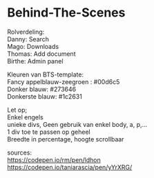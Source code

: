 # Behind-The-Scenes

Rolverdeling: <br>
  Danny: Search <br>
  Mago: Downloads <br>
  Thomas: Add document <br>
  Birthe: Admin panel <br>
  
  Kleuren van BTS-template:<br>
  Fancy appelblauw-zeegroen : #00d6c5<br>
  Donker blauw: #273646<br>
  Donkerste blauw: #1c2631<br>
  
Let op; <br>
  Enkel engels <br>
  unieke divs, Geen gebruik van enkel body, a, p,...  <br>
  1 div toe te passen op geheel <br>
  Breedte in percentage, hoogte scrollbaar <br>

sources: <br>
  https://codepen.io/rm/pen/ldhon<br>
  https://codepen.io/taniarascia/pen/yYrXRG/ <br>
